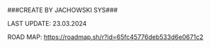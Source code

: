 ###CREATE BY JACHOWSKI SYS###

LAST UPDATE: 23.03.2024

ROAD MAP:
https://roadmap.sh/r?id=65fc45776deb533d6e0671c2

